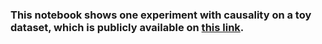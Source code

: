 ### This notebook shows one experiment with causality on a toy dataset, which is publicly available on [this link](https://archive.ics.uci.edu/dataset/2/adult).

